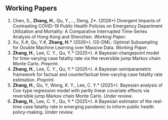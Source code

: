 ## Working Papers

1. Chen, S., **Zhang, H.**, Qu, Y.,..., Deng, Z*. (2026+) Divergent Impacts of Contrasting COVID-19 Public Health Policies on Emergency Department Utilization and Mortality: A Comparative Interrupted Time-Series Analysis of Hong Kong and Shenzhen. *Working Paper*.
2. Xu, X.#, Qu, Y.#, **Zhang, H.\*** (2026+). OS-DML: Optimal Subsampling for Double Machine Learning over Massive Data. *Working Paper*.
3. **Zhang, H.**, Lee, C. Y., Qu, Y.* (2025+). A Bayesian changepoint model for time-varying case fatality rate via the reversible jump Markov chain Monte Carlo. *Preprint*.
4. **Zhang, H.**, Lee, C. Y., Qu, Y.* (2025+). A Bayesian semiparametric framework for factual and counterfactual time-varying case fatality rate estimation. *Preprint*.
5. **Zhang, H.**, Qu, Y, Wong, K. Y., Lee, C. Y.* (2025+). Bayesian analysis of Cox-type regression model with partly linear covariate effects via reversible jump Markov chain Monte Carlo. *Under review*.
6. **Zhang, H.**, Lee, C. Y., Qu, Y.* (2025+). A Bayesian estimator of the real-time case fatality rate in emerging pandemic to inform public health policy-making. *Under review*.
